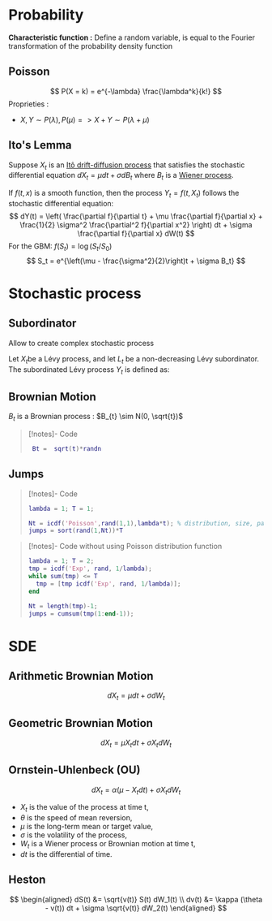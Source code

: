 # Probability

**Characteristic function :** Define a random variable, is equal to the Fourier transformation of the probability density function

## Poisson
$$ 
P(X = k) = e^{-\lambda} \frac{\lambda^k}{k!}
$$
Proprieties :
- $X, Y \sim P(\lambda), P(\mu) => X+Y \sim P(\lambda + \mu)$ 

## Ito's Lemma
Suppose $X_t$ is an [Itô drift-diffusion process](https://www.wikiwand.com/en/Itô_calculus#Itô_processes "Itô calculus") that satisfies the stochastic differential equation $dX_t = \mu dt + \sigma dB_t$ where $B_t$ is a [Wiener process](https://www.wikiwand.com/en/Wiener_process "Wiener process").

If $f(t,x)$ is a smooth function, then the process $Y_t=f(t,X_t)$ follows the stochastic differential equation:
$$
dY(t) = \left( \frac{\partial f}{\partial t} + \mu \frac{\partial f}{\partial x} + \frac{1}{2} \sigma^2 \frac{\partial^2 f}{\partial x^2} \right) dt + \sigma \frac{\partial f}{\partial x} dW(t)
$$
For the GBM: $f(S_t) = \log(S_t/S_0)$
$$
S_t = e^{\left(\mu - \frac{\sigma^2}{2}\right)t + \sigma B_t}
$$

# Stochastic process

## Subordinator
Allow to create complex stochastic process

Let $X_t$​ be a Lévy process, and let $L_t$ be a non-decreasing Lévy subordinator. The subordinated Lévy process $Y_t$ is defined as:

## Brownian Motion

$B_t$ is a Brownian process  : $B_{t} \sim N(0, \sqrt{t})$

>[!notes]- Code
>```matlab
>  Bt =  sqrt(t)*randn
>```

## Jumps


>[!notes]- Code
>``` matlab
>lambda = 1; T = 1;
>
>Nt = icdf('Poisson',rand(1,1),lambda*t); % distribution, size, params
>jumps = sort(rand(1,Nt))*T
>
>```

>[!notes]- Code without using Poisson distribution function
>``` matlab
>lambda = 1; T = 2;
>tmp = icdf('Exp', rand, 1/lambda);
>while sum(tmp) <= T
>	tmp = [tmp icdf('Exp', rand, 1/lambda)];
>end
>
>Nt = length(tmp)-1;
>jumps = cumsum(tmp(1:end-1));
>
>```


# SDE
## Arithmetic Brownian Motion

$$ dX_t = \mu dt + \sigma dW_t $$
## Geometric Brownian Motion

$$ dX_t = \mu X_tdt + \sigma X_tdW_t $$
## Ornstein-Uhlenbeck (OU)

$$ dX_t = \alpha (\mu-X_tdt) + \sigma X_tdW_t $$
- $X_t$ is the value of the process at time t,
- $\theta$ is the speed of mean reversion,
- $\mu$ is the long-term mean or target value,
- $\sigma$ is the volatility of the process,
- $W_t$ is a Wiener process or Brownian motion at time t,
- $dt$ is the differential of time.

## Heston
$$
\begin{aligned}
dS(t) &= \sqrt{v(t)} S(t) dW_1(t) \\
dv(t) &= \kappa (\theta - v(t)) dt + \sigma \sqrt{v(t)} dW_2(t)
\end{aligned}
$$
